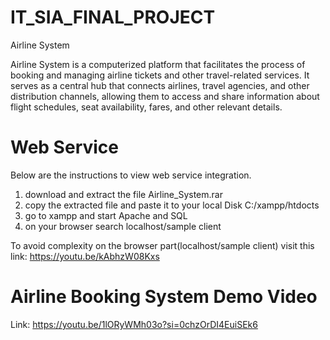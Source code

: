 # IT_SIA_FINAL_PROJECT

Airline System 

Airline System is a computerized platform that facilitates the process of booking and managing airline tickets and other travel-related services. It serves as a central hub that connects airlines, travel agencies, and other distribution channels, allowing them to access and share information about flight schedules, seat availability, fares, and other relevant details.


# Web Service

Below are the instructions to view web service integration.

1. download and extract the file Airline_System.rar
2. copy the extracted file and paste it to your local Disk C:/xampp/htdocts
3. go to xampp and start Apache and SQL
4. on your browser search localhost/sample client

To avoid complexity on the browser part(localhost/sample client) 
visit this link: https://youtu.be/kAbhzW08Kxs


# Airline Booking System Demo Video

Link: https://youtu.be/1lORyWMh03o?si=0chzOrDI4EuiSEk6


